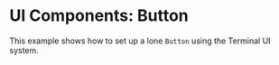 # UI Components: Button

This example shows how to set up a lone `Button` using the Terminal UI system. 
